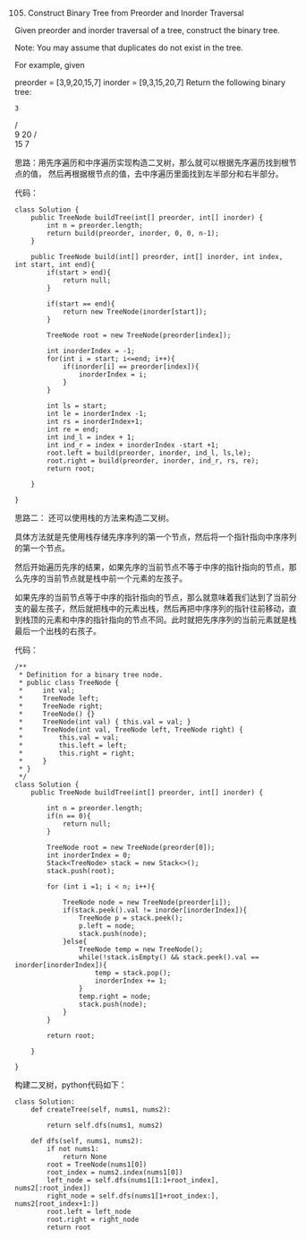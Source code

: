 105. Construct Binary Tree from Preorder and Inorder Traversal

Given preorder and inorder traversal of a tree, construct the binary tree.

Note:
You may assume that duplicates do not exist in the tree.

For example, given

preorder = [3,9,20,15,7]
inorder = [9,3,15,20,7]
Return the following binary tree:

    3
   / \
  9  20
    /  \
   15   7

思路：用先序遍历和中序遍历实现构造二叉树，那么就可以根据先序遍历找到根节点的值，
然后再根据根节点的值，去中序遍历里面找到左半部分和右半部分。

代码：
```
class Solution {
    public TreeNode buildTree(int[] preorder, int[] inorder) {
        int n = preorder.length;
        return build(preorder, inorder, 0, 0, n-1);
    }
    
    public TreeNode build(int[] preorder, int[] inorder, int index, int start, int end){
        if(start > end){
            return null;
        }
        
        if(start == end){
            return new TreeNode(inorder[start]);
        }
        
        TreeNode root = new TreeNode(preorder[index]);
        
        int inorderIndex = -1;
        for(int i = start; i<=end; i++){
            if(inorder[i] == preorder[index]){
                inorderIndex = i;
            }
        }
        
        int ls = start;
        int le = inorderIndex -1;
        int rs = inorderIndex+1;
        int re = end;
        int ind_l = index + 1;
        int ind_r = index + inorderIndex -start +1;
        root.left = build(preorder, inorder, ind_l, ls,le);
        root.right = build(preorder, inorder, ind_r, rs, re);
        return root;
        
    }
    
}
```




思路二： 还可以使用栈的方法来构造二叉树。

具体方法就是先使用栈存储先序序列的第一个节点，然后将一个指针指向中序序列的第一个节点。

然后开始遍历先序的结果，如果先序的当前节点不等于中序的指针指向的节点，那么先序的当前节点就是栈中前一个元素的左孩子。

如果先序的当前节点等于中序的指针指向的节点，那么就意味着我们达到了当前分支的最左孩子，然后就把栈中的元素出栈，然后再把中序序列的指针往前移动，直到栈顶的元素和中序的指针指向的节点不同。此时就把先序序列的当前元素就是栈最后一个出栈的右孩子。


代码：
```
/**
 * Definition for a binary tree node.
 * public class TreeNode {
 *     int val;
 *     TreeNode left;
 *     TreeNode right;
 *     TreeNode() {}
 *     TreeNode(int val) { this.val = val; }
 *     TreeNode(int val, TreeNode left, TreeNode right) {
 *         this.val = val;
 *         this.left = left;
 *         this.right = right;
 *     }
 * }
 */
class Solution {
    public TreeNode buildTree(int[] preorder, int[] inorder) {

        int n = preorder.length;
        if(n == 0){
            return null;
        }
        
        TreeNode root = new TreeNode(preorder[0]);
        int inorderIndex = 0;
        Stack<TreeNode> stack = new Stack<>();
        stack.push(root);
        
        for (int i =1; i < n; i++){
            
            TreeNode node = new TreeNode(preorder[i]);
            if(stack.peek().val != inorder[inorderIndex]){
                TreeNode p = stack.peek();
                p.left = node;
                stack.push(node);
            }else{
                TreeNode temp = new TreeNode();
                while(!stack.isEmpty() && stack.peek().val == inorder[inorderIndex]){
                    temp = stack.pop();
                    inorderIndex += 1;
                }
                temp.right = node;
                stack.push(node);
            }
        }
        
        return root;
        
    }
    
}
```


构建二叉树，python代码如下：
```
class Solution:
    def createTree(self, nums1, nums2):
        
        return self.dfs(nums1, nums2)
    
    def dfs(self, nums1, nums2):
        if not nums1:
            return None
        root = TreeNode(nums1[0])
        root_index = nums2.index(nums1[0])
        left_node = self.dfs(nums1[1:1+root_index], nums2[:root_index])
        right_node = self.dfs(nums1[1+root_index:], nums2[root_index+1:])
        root.left = left_node
        root.right = right_node
        return root
```
